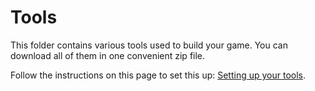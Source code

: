 # Tools

This folder contains various tools used to build your game. You can download all of them in one convenient zip file.

Follow the instructions on this page to set this up: 
[Setting up your tools](../guide/1_1.setting_up_your_tools.md).